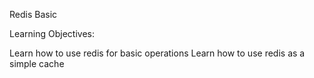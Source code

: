 Redis Basic 

Learning Objectives:

Learn how to use redis for basic operations
Learn how to use redis as a simple cache